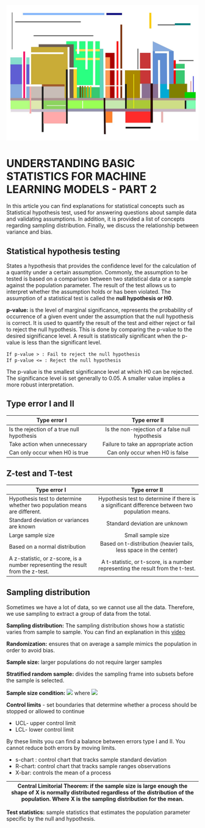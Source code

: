 ![](images/business-361126_1280.jpg)
    
# UNDERSTANDING BASIC STATISTICS FOR MACHINE LEARNING MODELS - PART 2

In this article you can find explanations for statistical concepts such as Statistical hypothesis test, used for answering questions about sample data and validating assumptions. In addition, it is provided a list of concepts regarding sampling distribution. Finally, we discuss the relationship between variance and bias.

## Statistical hypothesis testing
States a hypothesis that provides the confidence level for the calculation of a quantity under a certain assumption. Commonly, the assumption to be tested is based on a comparison between two statistical data or a sample against the population parameter. The result of the test allows us to interpret whether the assumption holds or has been violated. The assumption of a statistical test is called the **null hypothesis or H0**. 

**p-value:** is the level of marginal significance, represents the probability of occurrence of a given event under the assumption that the null hypothesis is correct. It is used to quantify the result of the test and either reject or fail to reject the null hypothesis. This is done by comparing the p-value to the desired significance level. A result is statistically significant when the p-value is less than the significant level.  

```
If p-value > : Fail to reject the null hypothesis   
If p-value <= : Reject the null hypothesis 
```

The p-value is the smallest significance level at which H0 can be rejected. 
The significance level is set generally to 0.05. A smaller value implies a more robust interpretation. 

## Type error I and II


| Type error I        | Type error II |
| --------------------|:-------------:| 
|Is the rejection of a true null hypothesis| Is the non-rejection of a false null hypothesis | 
|Take action when unnecessary| Failure to take an appropriate action |  
|Can only occur when H0 is true | Can only occur when H0 is false|   

## Z-test and T-test

| Type error I        | Type error II |
| --------------------|:-------------:| 
| Hypothesis test to determine whether two population means are different. | Hypothesis test to determine if there is a significant difference between two population means. |
| Standard deviation or variances are known | Standard deviation are unknown|
| Large sample size| Small sample size|
| Based on a normal distribution| Based on t-distribution (heavier tails, less space in the center)|
| A z-statistic, or z-score, is a number representing the result from the z-test.| A t-statistic, or t-score, is a number representing the result from the t-test.|

## Sampling distribution
Sometimes we have a lot of data, so we cannot use all the data. Therefore, we use sampling to extract a group of data from the total. 

**Sampling distribution:** The sampling distribution shows how a statistic varies from sample to sample. You can find an explanation in this [video](https://www.youtube.com/watch?v=FXZ2O1Lv-KE&feature=youtu.be) 

**Randomization:** ensures that on average a sample mimics the population in order to avoid bias. 

**Sample size:** larger populations do not require larger samples

**Stratified random sample:** divides the sampling frame into subsets before the sample is selected. 

**Sample size condition:** 
![](https://render.githubusercontent.com/render/math?math=n%20%3E%2010*%7Ck_4%7C) where ![](https://render.githubusercontent.com/render/math?math=k_4%3D(z_1%5E4%2Bz_2%5E4...%2Bz_n%5E4)%2Fn%20-3)

**Control limits** - set boundaries that determine whether a process should be stopped or allowed to continue 

- UCL- upper control limit    
- LCL- lower control limit   

By these limits you can find a balance between errors type I and II. You cannot reduce both errors by moving limits.    
- s-chart : control chart that tracks sample standard deviation    
- R-chart: control chart that tracks sample ranges observations    
- X-bar: controls the mean of a process    


|Central Limitorial Theorem: if the sample size is large enough the shape of X is normally distributed regardless of the distribution of the population. Where X is the sampling distribution for the mean. | 
|:--------------------------------------------------------------:|

**Test statistics:** sample statistics that estimates the population parameter specific by the null and hypothesis. 
